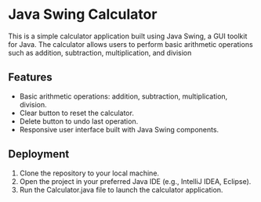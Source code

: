 # Java Swing Calculator
This is a simple calculator application built using Java Swing, a GUI toolkit for Java. The calculator allows users to perform basic arithmetic operations such as addition, subtraction, multiplication, and division
## Features

- Basic arithmetic operations: addition, subtraction, multiplication, division.
- Clear button to reset the calculator.
- Delete button to undo last operation.
- Responsive user interface built with Java Swing components.


## Deployment

1. Clone the repository to your local machine.
2. Open the project in your preferred Java IDE (e.g., IntelliJ IDEA, Eclipse).
3. Run the Calculator.java file to launch the calculator application.
